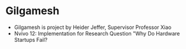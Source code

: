# Gilgamesh
- Gilgamesh is project by Heider Jeffer, Supervisor Professor Xiao
- Nvivo 12: Implementation for Research Question "Why Do Hardware Startups Fail?  
